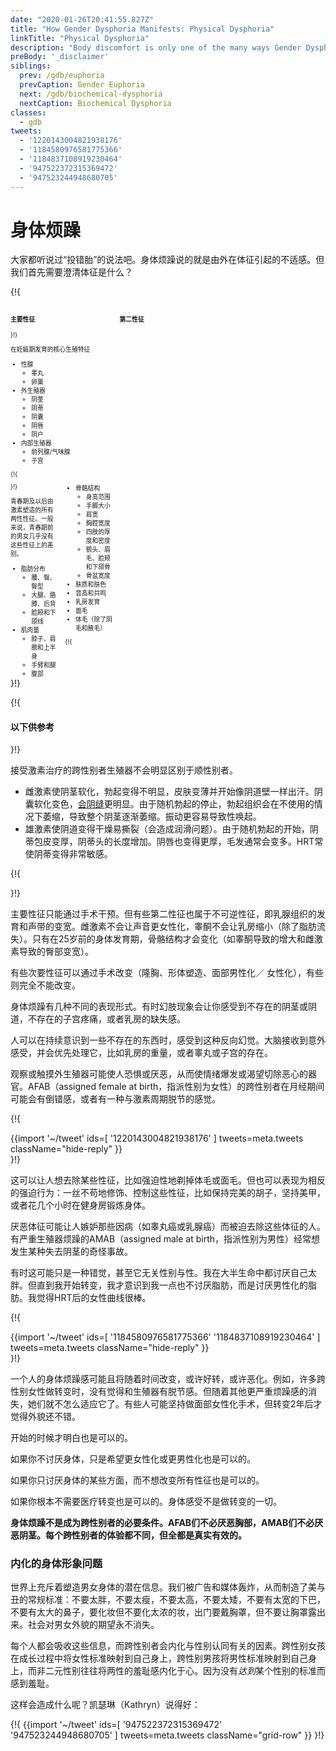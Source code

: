 ```yaml
---
date: "2020-01-26T20:41:55.827Z"
title: "How Gender Dysphoria Manifests: Physical Dysphoria"
linkTitle: "Physical Dysphoria"
description: "Body discomfort is only one of the many ways Gender Dysphoria manifests."
preBody: '_disclaimer'
siblings:
  prev: /gdb/euphoria
  prevCaption: Gender Euphoria
  next: /gdb/biochemical-dysphoria
  nextCaption: Biochemical Dysphoria
classes:
  - gdb
tweets:
  - '1220143004821938176'
  - '1184580976581775366'
  - '1184837108919230464'
  - '947522372315369472'
  - '947523244948680705'
---
```


# 身体烦躁

大家都听说过“投错胎”的说法吧。身体烦躁说的就是由外在体征引起的不适感。但我们首先需要澄清体征是什么？

{!{
<style>

.fact-grid h4 { font-weight: 600;grid-row: 1; }

.fact-grid li {break-inside: avoid;}

@media (min-width: 500px) {
  .fact-grid {
    display: grid;
    grid-template-columns: 1fr 2fr;
    grid-template-rows: min-content 1fr;
    grid-column-gap: 1em;
    font-size: 0.7em;
  }

  .fact-grid .two-col { column-count: 2; }
}

</style>
<div class="fact-grid ">
  <h4>主要性征</h4>
  <div>
}!}

在妊娠期发育的核心生殖特征

- 性腺
  - 睾丸
  - 卵巢
- 外生殖器
  - 阴茎
  - 阴蒂
  - 阴囊
  - 阴唇
  - 阴户
- 内部生殖器
  - 前列腺/气味腺
  - 子宫


{!{ </div>  <h4>第二性征</h4>
<div class="two-col"> }!}

青春期及以后由激素塑造的所有两性性征。一般来说，青春期前的男女几乎没有这些性征上的差别。

- 脂肪分布
  - 腰、臀、臀型
  - 大腿、胳膊、后背
  - 脸颊和下颌线
- 肌肉量
  - 脖子、肩膀和上半身
  - 手臂和腿
  - 腹部
- 骨骼结构
  - 身高范围
  - 手脚大小
  - 肩宽
  - 胸腔宽度
  - 四肢的厚度和密度
  - 额头、眉毛、脸颊和下颌骨
  - 骨盆宽度
- 肤质和肤色
- 音高和共鸣
- 乳房发育
- 面毛
- 体毛（除了阴毛和腋毛）


{!{ </div></div> }!}

{!{ <div class="gutter"><div class="card"><div class="card-body"><h4 class="card-title">以下供参考</h4> }!}
  
接受激素治疗的跨性别者生殖器不会明显区别于顺性别者。

- 雌激素使阴茎软化，勃起变得不明显，皮肤变薄并开始像阴道壁一样出汗。阴囊软化变色，[会阴缝](https://en.wikipedia.org/wiki/Perineal_raphe)更明显。由于随机勃起的停止，勃起组织会在不使用的情况下萎缩，导致整个阴茎逐渐萎缩。振动更容易导致性唤起。
- 雄激素使阴道变得干燥易撕裂（会造成润滑问题）。由于随机勃起的开始，阴蒂包皮变厚，阴蒂头的长度增加。阴唇也变得更厚，毛发通常会变多。HRT常使阴蒂变得非常敏感。

{!{ </div></div></div> }!}

主要性征只能通过手术干预。但有些第二性征也属于不可逆性征，即乳腺组织的发育和声带的变宽。雌激素不会让声音更女性化，睾酮不会让乳房缩小（除了脂肪流失）。只有在25岁前的身体发育期，骨骼结构才会变化（如睾酮导致的增大和雌激素导致的臀部变宽）。

有些次要性征可以通过手术改变（隆胸、形体塑造、面部男性化／ 女性化），有些则完全不能改变。

身体烦躁有几种不同的表现形式。有时幻肢现象会让你感受到不存在的阴茎或阴道，不存在的子宫疼痛，或者乳房的缺失感。

人可以在持续意识到一些不存在的东西时，感受到这种反向幻觉。大脑接收到意外感受，并会优先处理它，比如乳房的重量，或者睾丸或子宫的存在。

观察或触摸外生殖器可能使人恐惧或厌恶，从而使情绪爆发或渴望切除恶心的器官。AFAB（assigned female at birth，指派性别为女性）的跨性别者在月经期间可能会有倒错感，或者有一种与激素周期脱节的感觉。

{!{ <div class="gutter">{{import '~/tweet' ids=[
  '1220143004821938176'
] tweets=meta.tweets className="hide-reply" }}</div> }!}

这可以让人想去除某些性征，比如强迫性地剃掉体毛或面毛。但也可以表现为相反的强迫行为：一丝不苟地修饰、控制这些性征，比如保持完美的胡子，坚持美甲，或者花几个小时在健身房锻炼身体。

厌恶体征可能让人嫉妒那些因病（如睾丸癌或乳腺癌）而被迫去除这些体征的人。有严重生殖器烦躁的AMAB（assigned male at birth，指派性别为男性）经常想发生某种失去阴茎的奇怪事故。

有时这可能只是一种错觉，甚至它无关性别与性。我在大半生命中都讨厌自己太胖。但直到我开始转变，我才意识到我一点也不讨厌脂肪，而是讨厌男性化的脂肪。我觉得HRT后的女性曲线很棒。

{!{ <div class="gutter">{{import '~/tweet' ids=[
  '1184580976581775366'
  '1184837108919230464'
] tweets=meta.tweets className="hide-reply" }}</div> }!}

一个人的身体烦躁感可能且将随着时间改变，或许好转，或许恶化。例如，许多跨性别女性做转变时，没有觉得和生殖器有脱节感。但随着其他更严重烦躁感的消失，她们就不怎么适应它了。有些人可能坚持做面部女性化手术，但转变2年后才觉得外貌还不错。

开始的时候才明白也是可以的。

如果你不讨厌身体，只是希望更女性化或更男性化也是可以的。

如果你只讨厌身体的某些方面，而不想改变所有性征也是可以的。

如果你根本不需要医疗转变也是可以的。身体感受不是做转变的一切。

**身体烦躁不是成为跨性别者的必要条件。AFAB们不必厌恶胸部，AMAB们不必厌恶阴茎。每个跨性别者的体验都不同，但全都是真实有效的。**

### 内化的身体形象问题

世界上充斥着塑造男女身体的潜在信息。我们被广告和媒体轰炸，从而制造了美与丑的常规标准：不要太胖，不要太瘦，不要太高，不要太矮，不要有太宽的下巴，不要有太大的鼻子，要化妆但不要化太浓的妆，出门要戴胸罩，但不要让胸罩露出来。社会对男女外貌的期望永不消失。

每个人都会吸收这些信息，而跨性别者会内化与性别认同有关的因素。跨性别女孩在成长过程中将女性标准映射到自己身上，跨性别男孩将男性标准映射到自己身上，而非二元性别往往将两性的羞耻感内化于心。因为没有*达到*某个性别的标准而感到羞耻。

这样会造成什么呢？凯瑟琳（Kathryn）说得好：

{!{ {{import '~/tweet' ids=[
  '947522372315369472'
  '947523244948680705'
] tweets=meta.tweets className="grid-row" }} }!}
